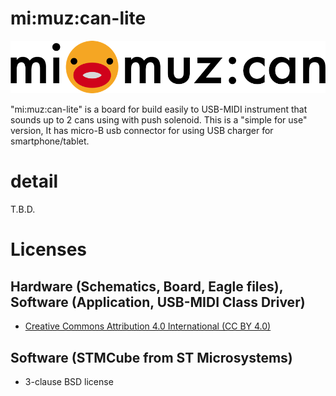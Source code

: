 # mi:muz:can-lite

![mimuz-can logo](../mimuz-can.png)

"mi:muz:can-lite" is a board for build easily to USB-MIDI instrument that sounds up to 2 cans using with push solenoid. This is a "simple for use" version, It has micro-B usb connector for using USB charger for smartphone/tablet.


# detail

T.B.D.

# Licenses

## Hardware (Schematics, Board, Eagle files), Software (Application, USB-MIDI Class Driver)

- [Creative Commons Attribution 4.0 International (CC BY 4.0)](http://creativecommons.org/licenses/by/4.0/)

## Software (STMCube from ST Microsystems)

- 3-clause BSD license







